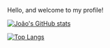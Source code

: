 Hello, and welcome to my profile!

[![João's GitHub stats](https://my-repository-psi-ten.vercel.app/api?username=Joao-Victor-Leite-Firmino&theme=synthwave)](https://github.com/Joao-Victor-Leite-Firmino/github-readme-stats)

[![Top Langs](https://github-readme-stats.vercel.app/api/top-langs/?username=Joao-Victor-Leite-Firmino)](https://github.com/Joao-Victor-Leite-Firmino/github-readme-stats)
